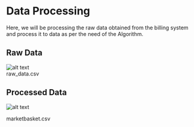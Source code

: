 
# Data Processing

Here, we will be processing the raw data obtained from the billing system and process it to data as per the need of the Algorithm.

## Raw Data

![alt text](https://i.ibb.co/m8v0j64/12-09-2022-00-44-20-REC.png)                                                                                                         
raw_data.csv

## Processed Data

![alt text](https://i.ibb.co/gVFfntD/12-09-2022-00-50-10-REC.png)

marketbasket.csv

